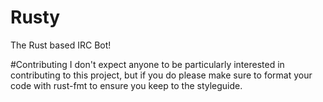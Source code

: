 # Rusty
The Rust based IRC Bot!

#Contributing
I don't expect anyone to be particularly interested in contributing to this project, but if you do please make sure to format your code with rust-fmt to ensure you keep to the styleguide. 
